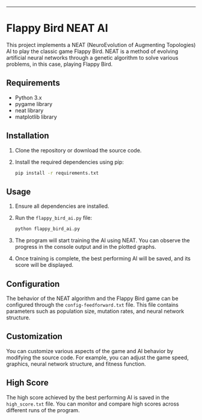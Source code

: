 
---

# Flappy Bird NEAT AI

This project implements a NEAT (NeuroEvolution of Augmenting Topologies) AI to play the classic game Flappy Bird. NEAT is a method of evolving artificial neural networks through a genetic algorithm to solve various problems, in this case, playing Flappy Bird.

## Requirements

- Python 3.x
- pygame library
- neat library
- matplotlib library

## Installation

1. Clone the repository or download the source code.
2. Install the required dependencies using pip:

    ```bash
    pip install -r requirements.txt
    ```

## Usage

1. Ensure all dependencies are installed.
2. Run the `flappy_bird_ai.py` file:

    ```bash
    python flappy_bird_ai.py
    ```

3. The program will start training the AI using NEAT. You can observe the progress in the console output and in the plotted graphs.
4. Once training is complete, the best performing AI will be saved, and its score will be displayed.

## Configuration

The behavior of the NEAT algorithm and the Flappy Bird game can be configured through the `config-feedforward.txt` file. This file contains parameters such as population size, mutation rates, and neural network structure.

## Customization

You can customize various aspects of the game and AI behavior by modifying the source code. For example, you can adjust the game speed, graphics, neural network structure, and fitness function.

## High Score

The high score achieved by the best performing AI is saved in the `high_score.txt` file. You can monitor and compare high scores across different runs of the program.

